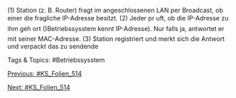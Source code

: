 (1) Station (z. B. Router) fragt im angeschlossenen LAN per Broadcast, ob einer
die fragliche IP-Adresse besitzt.
(2) Jeder pr uft, ob die IP-Adresse zu ihm geh ort ()Betriebssysstem kennt
IP-Adresse). Nur falls ja, antwortet er mit seiner MAC-Adresse.
(3) Station registriert und merkt sich die Antwort und verpackt das zu sendende

   Tags & Topics:
   #Betriebssysstem

[Previous: #KS_Folien_514](KS_Folien_514.md)

[Next: #KS_Folien_514](KS_Folien_514.md)